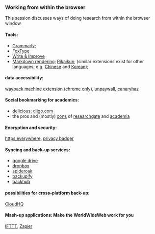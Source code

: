 ### Working from within the browser

This session discusses ways of doing research from within the browser window 

#### Tools:
* [Grammarly](https://app.grammarly.com/); 
* [FoxType](https://foxtype.com)
* [Write & Improve](https://writeandimprove.com/)
* [Markdown rendering](http://markdown-here.com/); [Rikaikun](https://chrome.google.com/webstore/detail/rikaikun/jipdnfibhldikgcjhfnomkfpcebammhp?hl=en); (similar extensions exist for other languages, e.g. [Chinese](https://chrome.google.com/webstore/detail/zhongwen-chinese-english/kkmlkkjojmombglmlpbpapmhcaljjkde?hl=en) and [Korean](https://chrome.google.com/webstore/detail/toktogi-a-korean-english/domfinmkohodhgghgedfdcmonefafolm?hl=en));


#### data accessibility: 
[wayback machine extension (chrome only)](https://chrome.google.com/webstore/detail/wayback-machine/fpnmgdkabkmnadcjpehmlllkndpkmiak), [unpaywall](http://unpaywall.org/), [canaryhaz](https://www.canaryhaz.com/)

#### Social bookmarking for academics: 
* [delicious](https://del.icio.us/); [diigo.com](https://www.diigo.com/index)
* the pros and (mostly) [cons](http://blogs.discovermagazine.com/crux/2017/02/01/who-isnt-profiting-off-the-backs-of-researchers/) of [researchgate](https://www.researchgate.net/) and [academia](https://www.academia.edu/) 

#### Encryption and security: 
[https everywhere](https://www.eff.org/https-everywhere), [privacy badger](https://www.eff.org/privacybadger)

#### Syncing and back-up services:
* [google drive](https://drive.google.com/)
* [dropbox](https://www.dropbox.com/)
* [spideroak](https://spideroak.com/)
* [backupify](https://www.backupify.com/)
* [backhub](https://backhub.co/)

#### possibilities for cross-platform back-up:
[CloudHQ](https://www.cloudhq.net/)

#### Mash-up applications: Make the WorldWideWeb work for you
[IFTTT](https://ifttt.com), [Zapier](https://zapier.com/)
